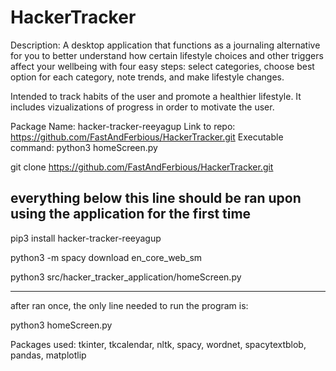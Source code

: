 
# HackerTracker

Description: A desktop application that functions as a journaling alternative for you to better understand how certain lifestyle choices and other triggers affect your wellbeing with four easy steps: select categories, choose best option for each category, note trends, and make lifestyle changes.

Intended to track habits of the user and promote a healthier lifestyle. It includes vizualizations of progress in order to 
motivate the user. 


Package Name: hacker-tracker-reeyagup
Link to repo: https://github.com/FastAndFerbious/HackerTracker.git
Executable command: python3 homeScreen.py


git clone https://github.com/FastAndFerbious/HackerTracker.git


everything below this line should be ran upon using the application for the first time
---------------------------------------------------------------------------------------

pip3 install hacker-tracker-reeyagup

python3 -m spacy download en_core_web_sm

python3 src/hacker_tracker_application/homeScreen.py


--------------------------------------------------------------------------------------
after ran once, the only line needed to run the program is:

python3 homeScreen.py


Packages used: 
    tkinter,
    tkcalendar,
    nltk,
    spacy,
    wordnet,
    spacytextblob,
    pandas,
    matplotlip
